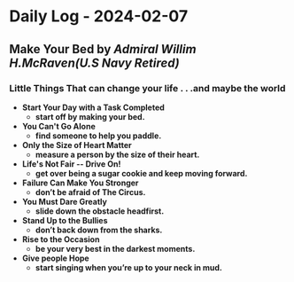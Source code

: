# Daily Log - 2024-02-07

## Make Your Bed by *Admiral Willim H.McRaven(U.S Navy Retired)*

### Little Things That can change your life . . .and maybe the world

- **Start Your Day with a Task Completed**
  - **start off by making your bed.**
- **You Can't Go Alone**
  - **find someone to help you paddle.**
- **Only the Size of Heart Matter**
  - **measure a person by the size of their heart.**
- **Life's Not Fair -- Drive On!**
  - **get over being a sugar cookie and keep moving
forward.**
- **Failure Can Make You Stronger**
  - **don’t be afraid of The Circus.**
- **You Must Dare Greatly**
  - **slide down the obstacle headfirst.**
- **Stand Up to the Bullies**
  - **don’t back down from the sharks.**
- **Rise to the Occasion**
  - **be your very best in the darkest moments.**
- **Give people Hope**
  - **start singing when you’re up to your neck in mud.**
